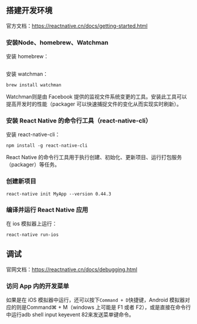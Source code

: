 

## 搭建开发环境

官方文档：<https://reactnative.cn/docs/getting-started.html>

### 安装Node、homebrew、Watchman

安装 homebrew：

```

```

安装 watchman：

```
brew install watchman
```


Watchman则是由 Facebook 提供的监视文件系统变更的工具。安装此工具可以提高开发时的性能（packager 可以快速捕捉文件的变化从而实现实时刷新）。



### 安装 React Native 的命令行工具（react-native-cli）

安装 react-native-cli：

```
npm install -g react-native-cli
```


React Native 的命令行工具用于执行创建、初始化、更新项目、运行打包服务（packager）等任务。

###  创建新项目

```
react-native init MyApp --version 0.44.3
```

### 编译并运行 React Native 应用

在 ios 模拟器上运行：

```
react-native run-ios
```

## 调试

官网文档：<https://reactnative.cn/docs/debugging.html>


### 访问 App 内的开发菜单

如果是在 iOS 模拟器中运行，还可以按下`Command + D`快捷键，Android 模拟器对应的则是Command⌘ + M（windows 上可能是 F1 或者 F2），或是直接在命令行中运行adb shell input keyevent 82来发送菜单键命令。



